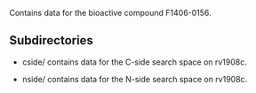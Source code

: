 Contains data for the bioactive compound F1406-0156.

## Subdirectories

- cside/ contains data for the C-side search space on rv1908c.

- nside/ contains data for the N-side search space on rv1908c.

